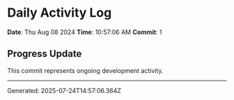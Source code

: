 # Daily Activity Log

**Date**: Thu Aug 08 2024
**Time**: 10:57:06 AM
**Commit**: 1

## Progress Update

This commit represents ongoing development activity.

---
Generated: 2025-07-24T14:57:06.364Z
